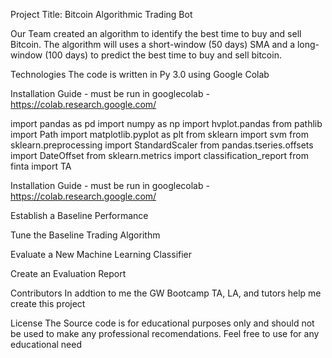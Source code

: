 Project Title: Bitcoin Algorithmic Trading Bot 

Our Team created an algorithm to identify the best time to buy and sell Bitcoin.  The algorithm will  uses  a short-window (50 days) SMA and a long-window (100 days) to predict the best time to buy and sell bitcoin.





Technologies The code is written in Py 3.0 using Google Colab

Installation Guide - must be run in googlecolab - https://colab.research.google.com/

import pandas as pd
import numpy as np
import hvplot.pandas
from pathlib import Path
import matplotlib.pyplot as plt
from sklearn import svm
from sklearn.preprocessing import StandardScaler
from pandas.tseries.offsets import DateOffset
from sklearn.metrics import classification_report
from finta import TA

Installation Guide - must be run in googlecolab - https://colab.research.google.com/

Establish a Baseline Performance

Tune the Baseline Trading Algorithm

Evaluate a New Machine Learning Classifier

Create an Evaluation Report


Contributors In addtion to me the GW Bootcamp TA, LA, and tutors help me create this project

License The Source code is for educational purposes only and should not be used to make any professional recomendations. Feel free to use for any educational need